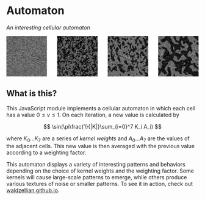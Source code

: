 # Automaton

_An interesting cellular automaton_

![various automaton states](images/automaton.png)

## What is this?

This JavaScript module implements a cellular automaton in which each cell has a value $0 \leq v \leq 1$. On each iteration, a new value is calculated by

$$
\sin(\pi\frac{1}{|K|}\sum_{i=0}^7 K_i A_i)
$$

where $K_0 \ldots K_7$ are a series of *kernel weights* and $A_0 \ldots A_7$ are the values of the adjacent cells. This new value is then averaged with the previous value according to a weighting factor.

This automaton displays a variety of interesting patterns and behaviors depending on the choice of kernel weights and the weighting factor. Some kernels will cause large-scale patterns to emerge, while others produce various textures of noise or smaller patterns. To see it in action, check out [waldzellian.github.io](https://waldzellian.github.io/).
